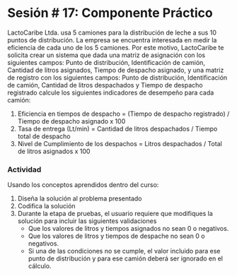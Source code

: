 # Sesión # 17: Componente Práctico

LactoCaribe Ltda. usa 5 camiones para la distribución de leche a sus 10 puntos de distribución.
La empresa se encuentra interesada en medir la eficiencia de cada uno de los 5 camiones. Por este motivo, LactoCaribe te solicita crear un sistema que dada una matriz de asignación con los siguientes campos: Punto de distribución, Identificación de camión, Cantidad de litros asignados, Tiempo de despacho asignado, y una matriz de registro con los siguientes campos: Punto de distribución, Identificación de camión, Cantidad de litros despachados y Tiempo de despacho registrado calcule los siguientes indicadores de desempeño para cada camión:

1. Eficiencia en tiempos de despacho = (Tiempo de despacho registrado) / Tiempo de despacho asignado x 100
2. Tasa de entrega (Lt/min) = Cantidad de litros despachados / Tiempo total de despacho
3. Nivel de Cumplimiento de los despachos = Litros despachados / Total de litros asignados x 100

### Actividad

Usando los conceptos aprendidos dentro del curso:

1. Diseña la solución al problema presentado
2. Codifica la solución
3. Durante la etapa de pruebas, el usuario requiere que modifiques la solución para incluir las siguientes validaciones
    * Que los valores de litros y tiempos asignados no sean 0 o negativos.
    * Que los valores de litros y tiempos de despache no sean 0 o negativos.
    * Si una de las condiciones no se cumple, el valor incluido para ese punto de distribución y para ese camión deberá ser ignorado en el cálculo.


